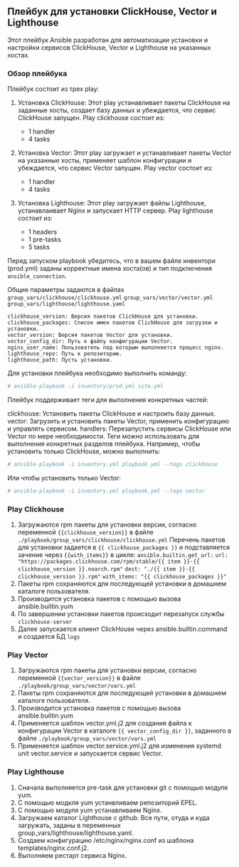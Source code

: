 ## Плейбук для установки ClickHouse, Vector и Lighthouse
Этот плейбук Ansible разработан для автоматизации установки и настройки сервисов ClickHouse, Vector и Lighthouse на указанных хостах.

### Обзор плейбука
Плейбук состоит из трех play:

1. Установка ClickHouse: Этот play устанавливает пакеты ClickHouse на заданные хосты, создает базу данных и убеждается, что сервис ClickHouse запущен.
Play clickhouse cостоит из:

    * 1 handler  
    * 4 tasks  
2. Установка Vector: Этот play загружает и устанавливает пакеты Vector на указанные хосты, применяет шаблон конфигурации и убеждается, что сервис Vector запущен.
Play vector состоит из:

    * 1 handler
    * 4 tasks 
3. Установка Lighthouse: Этот play загружает файлы Lighthouse, устанавлаивает Nginx и запускает HTTP сервер.
Play lighthouse	состоит из:
	* 1 headers
	* 1 pre-tasks
	* 5 tasks

Перед запуском playbook убедитесь, что в вашем файле инвентори (prod.yml) заданы корректные имена хоста(ов) и тип подключения `ansible_connection`.

Общие параметры задаются в файлах `group_vars/clickhouse/clickhouse.yml`
`group_vars/vector/vector.yml`
`group_vars/lighthouse/lighthouse.yaml`

	clickhouse_version: Версия пакетов ClickHouse для установки.
	clickhouse_packages: Список имен пакетов ClickHouse для загрузки и установки.
	vector_version: Версия пакетов Vector для установки.
	vector_config_dir: Путь к файлу конфигурации Vector.
	nginx_user_name: Пользователь под которым выполняется процесс nginx.
	lighthouse_repo: Путь к репозиторию.
	lighthouse_path: Пусть установки.

Для установки плейбука необходимо выполнить команду:
```bash
# ansible-playbook -i inventory/prod.yml site.yml
```

Плейбук поддерживает теги для выполнения конкретных частей:

clickhouse: Установить пакеты ClickHouse и настроить базу данных.
vector: Загрузить и установить пакеты Vector, применить конфигурацию и управлять сервисом.
handlers: Перезапустить сервисы ClickHouse или Vector по мере необходимости.
Теги можно использовать для выполнения конкретных разделов плейбука. Например, чтобы установить только ClickHouse, можно выполнить:

```bash
# ansible-playbook -i inventory.yml playbook.yml --tags clickhouse
```
Или чтобы установить только Vector:

```bash
# ansible-playbook -i inventory.yml playbook.yml --tags vector
```

### Play Clickhouse
1. Загружаются rpm пакеты для установки версии, согласно переменной `{{clickhouse_version}}` в файле `./playbook/group_vars/clickhouse/clickhouse.yml`
Перечень пакетов для установки задается в `{{ clickhouse_packages }}` и подставляется зачение через `{{with_items}}` в цикле:
`ansible.builtin.get_url:`
		`url: "https://packages.clickhouse.com/rpm/stable/{{ item }}-{{ clickhouse_version }}.noarch.rpm"`
		`dest: "./{{ item }}-{{ clickhouse_version }}.rpm"`
`with_items: "{{ clickhouse_packages }}"`
2. Пакеты rpm сохраняются для последующей установки в домашнем каталоге пользователя. 
3. Производится установка пакетов с помощью вызова ansible.builtin.yum
4. По завершении установки пакетов происходит перезапуск службы `clickhouse-server`
5. Далее запускается клиент ClickHouse через ansible.builtin.command и создается БД `logs`

### Play Vector
1. Загружаются rpm пакеты для установки версии, согласно переменной `{{vector_version}}` в файле `./playbook/group_vars/vector/vars.yml`
2. Пакеты rpm сохраняются для последующей установки в домашнем каталоге пользователя. 
3. Производится установка пакетов с помощью вызова ansible.builtin.yum
4. Применяется шаблон vector.yml.j2 для создания файла к конфигурации Vector в каталоге `{{ vector_config_dir }}`, заданного в файле `./playbook/group_vars/vector/vars.yml`
5. Применяется шаблон vector.service.yml.j2 для изменения systemd unit vector.service и запускается сервис Vector.

### Play Lighthouse
1. Сначала выполняется pre-task для установки git с помощью модуля yum.
2. С помощью модкля yum устанвливаем репозиторий EPEL.
3. С помощью модуля yum устанавливаем Nginx.
4. Загружаем каталог Lighthouse с github. Все пути, отуда и куда загружать, заданы в переменных group_vars/lighthouse/lighthouse.yaml.
5. Создаем конфигурацию /etc/nginx/nginx.conf из шаблона templates/nginx.conf.j2.
6. Выполняем рестарт сервиса Nginx.